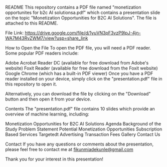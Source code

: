 README
This repository contains a PDF file named "monetization opportunites for b2c AI solutionsa.pdf" which contains a presentation slide on the topic "Monetization Opportunities for B2C AI Solutions". The file is attached to this README.

File Link: https://drive.google.com/file/d/1yuVN3pF3vzP9lpJ-4jn-WA7M43RvZWM7/view?usp=share_link

How to Open the File
To open the PDF file, you will need a PDF reader. Some popular PDF readers include:

Adobe Acrobat Reader DC (available for free download from Adobe's website)
Foxit Reader (available for free download from the Foxit website)
Google Chrome (which has a built-in PDF viewer)
Once you have a PDF reader installed on your device, simply click on the "presentation.pdf" file in this repository to open it.

Alternatively, you can download the file by clicking on the "Download" button and then open it from your device.

Contents
The "presentation.pdf" file contains 10 slides which provide an overview of machine learning, including:

Monetization Opportunities for B2C AI Solutions
Agenda
Background of the Study
Problem Statement
Potential Monetization Opportunities
Subscription Based Services
Targetedt Advertising
Transaction Fees
Gallery
Contact Us

Contact
If you have any questions or comments about the presentation, please feel free to contact me at fikunmiadekunle@gmail.com

Thank you for your interest in this presentation!
